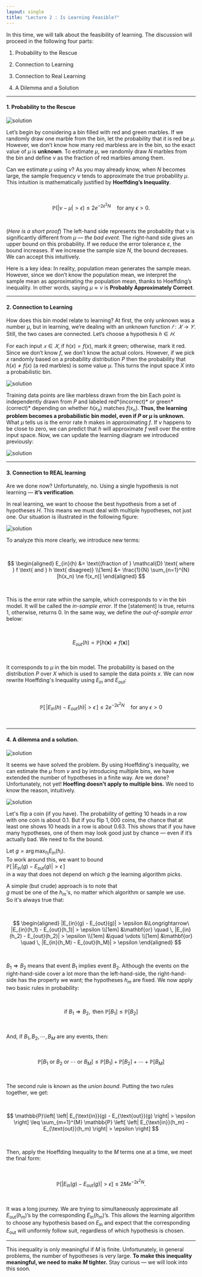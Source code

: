 ```yaml
---
layout: single
title: "Lecture 2 : Is Learning Feasible?"
---
```


In this time, we will talk about the feasibility of learning. The discussion will proceed in the following four parts: 

1. Probability to the Rescue

2. Connection to Learning

3. Connection to Real Learning

4. A Dilemma and a Solution

---

#### 1. Probability to the Rescue 

![solution](/assets/images/2_1.svg)

Let’s begin by considering a bin filled with red and green marbles. If we randomly draw one marble from the bin, let the probability that it is red be $μ$.
However, we don’t know how many red marbless are in the bin, so the exact value of $μ$ is **unknown**. To estimate $μ$, we randomly draw $N$ marbles from the bin and define $ν$ as the fraction of red marbles among them.


Can we estimate $μ$ using $ν$? As you may already know, when $N$ becomes large, the sample frequency $ν$ tends to approximate the true probability $μ$.
This intuition is mathematically justified by **Hoeffding’s Inequality**. 

<br>

$$
\mathbb{P}(|\nu - \mu| > \epsilon) \leq 2e^{-2\epsilon^2 N} \quad \text{for any } \epsilon > 0.
$$

<br>

(*Here is a short proof*) The left-hand side represents the probability that $ν$ is significantly different from $μ$ — *the bad event.* The right-hand side gives an upper bound on this probability. If we reduce the error tolerance $ε$, the bound increases. If we increase the sample size $N$, the bound decreases. We can accept this intuitively.


Here is a key idea: In reality, population mean generates the sample mean. However, since we don’t know the population mean, we interpret the sample mean as approximating the population mean, thanks to Hoeffding’s inequality. In other words, saying $μ ≈ ν$ is **Probably Approximately Correct**.


---

#### 2. Connection to Learning

How does this bin model relate to learning? At first, the only unknown was a number $μ$, but in learning, we’re dealing with an unknown function $𝑓 : 𝑋 → 𝑌$. Still, the two cases are connected. Let’s choose a hypothesis $ℎ ∈𝐻$. 

For each input $𝑥 ∈ 𝑋$, if $h(x)=f(x)$, mark it green; otherwise, mark it red. Since we don’t know $f$, we don’t know the actual colors. However, if we pick $x$ randomly based on a probability distribution $P$ then the probability that $h(x) \ne f(x)$ (a red marbles) is some value $μ$. This turns the input space $X$ into a probabilistic bin. 

![solution](/assets/images/2_2.svg)

Training data points are like marbless drawn from the bin
Each point is independently drawn from $P$ and labeled red*(incorrect)* or green*(correct)* depending on whether $h(x_n)$ matches $f(x_n)$. **Thus, the learning problem becomes a probabilistic bin model, even if $P$ or $μ$ is unknown.** What $\mu$ tells us is the error rate $h$ makes in approximating $f$. If $\nu$ happens to be close to zero, we can predict that $h$ will approximate $f$ well over the entire input space. Now, we can update the learning diagram we introduced previously:

![solution](/assets/images/2_3.svg) 

---

#### 3. Connection to REAL learning

Are we done now? Unfortunately, no. Using a single hypothesis is not learning — **it’s verification**.

In real learning, we want to choose the best hypothesis from a set of hypotheses $H$. This means we must deal with multiple hypotheses, not just one. Our situation is illustrated in the following figure: 

![solution](/assets/images/2_4.svg) 
  
To analyze this more clearly, we introduce new terms: 

<br>

$$
\begin{aligned}
E_{in}(h) 
&= \text{(fraction of } \mathcal{D} \text{ where } f \text{ and } h \text{ disagree)} \\[1em]
&= \frac{1}{N} \sum_{n=1}^{N} [h(x_n) \ne f(x_n)]
\end{aligned}
$$

<br>

This is the error rate wthin the sample, which corresponds to $ν$ in the bin model. It will be called the *in-sample error*. If the [statement] is true, returns $1$, otherwise, returns $0$. In the same way, we define the *out-of-sample error* below:

<br>

$$
E_{out}(h) = \mathbb{P}[h(\mathbf{x}) \ne f(\mathbf{x})]
$$

<br>

It corresponds to $μ$ in the bin model. The probability is based on the distribution *P* over *X* which is used to sample the data points *x*. We can now rewrite Hoeffding's Inequality using $E_{in}$ and $E_{out}$: 

<br>

$$
\mathbb{P}\left[\,|E_{in}(h) - E_{out}(h)| > \epsilon\,\right] \leq 2e^{-2\epsilon^2 N} \quad \text{for any } \epsilon > 0
$$

<br>

---

#### 4. A dilemma and a solution. 

![solution](/assets/images/2_5.svg) 

It seems we have solved the problem. By using Hoeffding's inequality, we can estimate the $μ$ from $ν$ and by introducing multiple bins, we have extended the number of hypotheses in a finite way. Are we done? Unfortunately, not yet! **Hoeffing doesn't apply to multiple bins.** We need to know the reason, intuitively. 

![solution](/assets/images/2_6.svg) 

Let's flip a coin (if you have). The probability of getting $10$ heads in a row with one coin is about $0.1%$. But if you flip $1,000$ coins, the chance that at least one shows $10$ heads in a row is about $0.63$. This shows that if you have many hypotheses, one of them may look good just by chance — even if it’s actually bad. We need to fix the bound. 

Let $g = \arg\max_{h_i} E_{\text{in}}(h_i)$.  
To work around this, we want to bound  
$\mathbb{P}\left[\, |E_{\text{in}}(g) - E_{\text{out}}(g)| > \epsilon \,\right]$  
in a way that does not depend on which $g$ the learning algorithm picks.

A simple (but crude) approach is to note that  
$g$ must be one of the $h_m$'s, no matter which algorithm or sample we use.  
So it's always true that:

<br>

$$
\begin{aligned}
|E_{in}(g) - E_{out}(g)| > \epsilon &\Longrightarrow\ |E_{in}(h_1) - E_{out}(h_1)| > \epsilon \\[1em]
&\mathbf{or} \quad \, |E_{in}(h_2) - E_{out}(h_2)| > \epsilon \\[1em]
&\quad \vdots \\[1em]
&\mathbf{or} \quad \, |E_{in}(h_M) - E_{out}(h_M)| > \epsilon
\end{aligned}
$$

<br>

$B_1 \Rightarrow B_2$ means that event $B_1$ implies event $B_2$. Although the events on the right-hand-side cover a lot more than the left-hand-side, the right-hand-side has the property we want; the hypotheses $h_m$ are fixed. We now apply two basic rules in probability: 

<br>

$$
\text{if } B_1 \Rightarrow B_2, \text{ then } \mathbb{P}[B_1] \leq \mathbb{P}[B_2]
$$

<br>

And, if $B_1, B_2, \cdots, B_M$ are any events, then:

<br>

$$
\mathbb{P}[B_1 \text{ or } B_2 \text{ or } \cdots \text{ or } B_M] \leq \mathbb{P}[B_1] + \mathbb{P}[B_2] + \cdots + \mathbb{P}[B_M]
$$

<br>

The second rule is known as the *union bound*. Putting the two rules together, we get: 

<br>

$$
\mathbb{P}\left[ \left| E_{\text{in}}(g) - E_{\text{out}}(g) \right| > \epsilon \right]
\leq
\sum_{m=1}^{M} \mathbb{P} \left[ \left| E_{\text{in}}(h_m) - E_{\text{out}}(h_m) \right| > \epsilon \right]
$$

<br>

Then, apply the Hoeffding Inequality to the *M* terms one at a time, we meet the final form: 

<br>

$$
\mathbb{P}\left[ \left| E_{\text{in}}(g) - E_{\text{out}}(g) \right| > \epsilon \right] \leq 2M e^{-2\epsilon^2 N}.
$$

<br>

It was a long journey. We are trying to simultaneously approximate all $E_{\text{out}}(h_m)$’s by the corresponding $E_{\text{in}}(h_m)$’s. This allows the learning algorithm to choose any hypothesis based on $E_{\text{in}}$ and expect that the corresponding $E_{\text{out}}$ will uniformly follow suit, regardless of which hypothesis is chosen.  

---

This inequality is only meaningful if $M$ is finite. Unfortunately, in general problems, the number of hypotheses is very large. **To make this inequality meaningful, we need to make $M$ tighter.** Stay curious — we will look into this soon.


